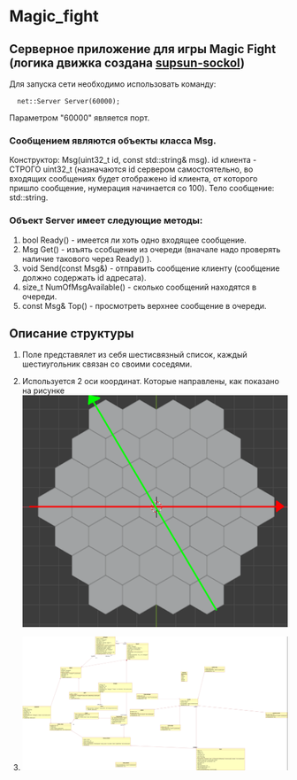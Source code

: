 # Magic_fight
## Серверное приложение для игры Magic Fight (логика движка создана [supsun-sockol](https://github.com/supsun-sockol))

Для запуска сети необходимо использовать команду:
```
  net::Server Server(60000);
```
Параметром "60000" является порт.

### Сообщением являются объекты класса Msg.
Конструктор: Msg(uint32_t id, const std::string& msg).
id клиента - СТРОГО uint32_t (назначаются id сервером самостоятельно, во входящих сообщениях будет отображено id клиента, от которого пришло сообщение, нумерация начинается со 100). Тело сообщение: std::string.

### Объект Server имеет следующие методы:
1) bool Ready() - имеется ли хоть одно входящее сообщение.
2) Msg Get() - изъять ссобщение из очереди (вначале надо проверять наличие такового через Ready() ).
3) void Send(const Msg&) - отправить сообщение клиенту (сообщение должно содержать id адресата).
4) size_t NumOfMsgAvailable() - сколько сообщений находятся в очереди.
5) const Msg& Top() - просмотреть верхнее сообщение в очереди.

## Описание структуры

1. Поле представялет из себя шестисвязный список, каждый шестиугольник связан со своими соседями.

2. Используется 2 оси координат. Которые направлены, как показано на рисунке
<code>![coordinates](/images/coordinates.png "Оси координат")</code>

3. <code>![uml](/images/diagram.png "uml")</code>
